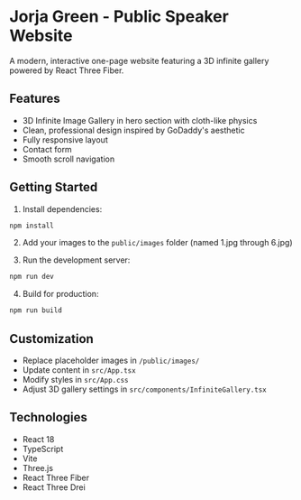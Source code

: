 # Jorja Green - Public Speaker Website

A modern, interactive one-page website featuring a 3D infinite gallery powered by React Three Fiber.

## Features

- 3D Infinite Image Gallery in hero section with cloth-like physics
- Clean, professional design inspired by GoDaddy's aesthetic
- Fully responsive layout
- Contact form
- Smooth scroll navigation

## Getting Started

1. Install dependencies:
```bash
npm install
```

2. Add your images to the `public/images` folder (named 1.jpg through 6.jpg)

3. Run the development server:
```bash
npm run dev
```

4. Build for production:
```bash
npm run build
```

## Customization

- Replace placeholder images in `/public/images/`
- Update content in `src/App.tsx`
- Modify styles in `src/App.css`
- Adjust 3D gallery settings in `src/components/InfiniteGallery.tsx`

## Technologies

- React 18
- TypeScript
- Vite
- Three.js
- React Three Fiber
- React Three Drei
